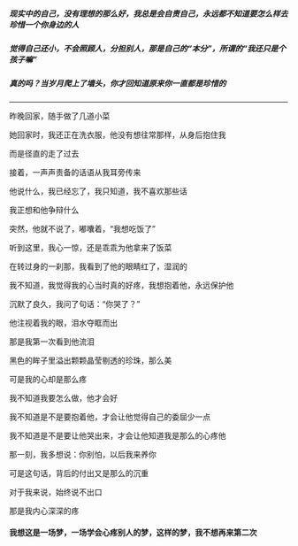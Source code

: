 ##### 现实中的自己，没有理想的那么好，我总是会自责自己，永远都不知道要怎么样去珍惜一个你身边的人
##### 觉得自己还小，不会照顾人，分担别人，那是自己的“本分”，所谓的“我还只是个孩子嘛”
##### 真的吗？当岁月爬上了墙头，你才回知道原来你一直都是珍惜的

----

昨晚回家，随手做了几道小菜

她回家时，我还正在洗衣服，他没有想往常那样，从身后抱住我

而是径直的走了过去

接着，一声声责备的话语从我耳旁传来

他说什么，我已经忘了，我只知道，我不喜欢那些话

我正想和他争辩什么

突然，他就不说了，嘟囔着，“我想吃饭了”

听到这里，我心一惊，还是乖乖为他拿来了饭菜

在转过身的一刹那，我看到了他的眼睛红了，湿润的

我不知道，我觉得我的心当时真的好疼，我想抱着他，永远保护他

沉默了良久，我问了句话：“你哭了？”

他注视着我的眼，泪水夺眶而出

那是我第一次看到他流泪

黑色的眸子里溢出颗颗晶莹剔透的珍珠，那么美

可是我的心却是那么疼

我不知道我要怎么做，他才会好

我不知道是不是要抱着他，才会让他觉得自己的委屈少一点

我不知道是不是要让他哭出来，才会让他知道我是那么的心疼他

那一刻，我多想说：你别怕，以后我来养你

可是这句话，背后的付出又是那么的沉重

对于我来说，始终说不出口

那是我内心深深的疼

#### 我想这是一场梦，一场学会心疼别人的梦，这样的梦，我不想再来第二次
